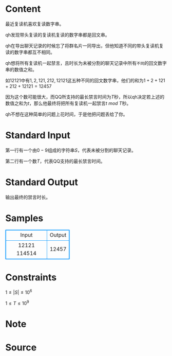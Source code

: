 
# Content

最近复读机喜欢复读数字串。

qh发现带头复读的复读机复读的数字串都是回文串。

qh在导出聊天记录的时候忘了将群名片一同导出，但他知道不同的带头复读机复读的数字串都互不相同。

qh想将所有复读机一起禁言，且时长为未被分割的聊天记录中所有`不同`的回文数字串的数值之和。

如$12121$中有$1,2,121,212,12121$这五种不同的回文数字串，他们的和为$1+2+121+212+12121=12457$

因为这个数可能很大，而QQ所支持的最长禁言时间为$T$秒，所以qh决定若上述的数值之和为$t$，那么他最终将把所有复读机一起禁言$t$ $mod$ $T$秒。

qh不想在这种简单的问题上花时间，于是他把问题丢给了你。

# Standard Input

第一行有一个由$0-9$组成的字符串$S$，代表未被分割的聊天记录。

第二行有一个数$T$，代表QQ支持的最长禁言时间。

# Standard Output

输出最终的禁言时长。

# Samples

<style>
        table,table tr th, table tr td { border:1px solid #0094ff; }
        table { width: 200px; min-height: 25px; line-height: 25px; text-align: center; border-collapse: collapse;}   
    </style>
<table>
	<tr>
		<td>Input</td>
		<td>Output</td>
	</tr>
<tr><td>12121
114514</td><td>12457</td></tr></table>


# Constraints

$1 \leq |S| \leq 10^6$

$1 \leq T \leq 10^9$

# Note



# Source


